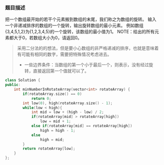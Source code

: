 ### 题目描述
把一个数组最开始的若干个元素搬到数组的末尾，我们称之为数组的旋转。
输入一个非递减排序的数组的一个旋转，输出旋转数组的最小元素。
例如数组{3,4,5,1,2}为{1,2,3,4,5}的一个旋转，该数组的最小值为1。
NOTE：给出的所有元素都大于0，若数组大小为0，请返回0。

> 采用二分法的的想法，但是要小心数组的非严格递减的排序，也就是意味着有可能有相同的数字，需要把特殊情况考虑进去。
>* 一些边界条件：当数组的第一个小于最后一个，则表示，没有经过旋转，直接返回第一个值就可以了。

```C++
class Solution {
public:
    int minNumberInRotateArray(vector<int> rotateArray) {
        if(rotateArray.size() == 0)
            return 0;
        int low(0), high(rotateArray.size() - 1);
        while(low < high){
            int mid = low + (high - low) / 2;
            if(rotateArray[mid] > rotateArray[high])
                low = mid + 1;
            else if(rotateArray[mid] == rotateArray[high])
                high = high - 1;
            else
                high = mid;
        }
        return rotateArray[low];
    }
};

```
